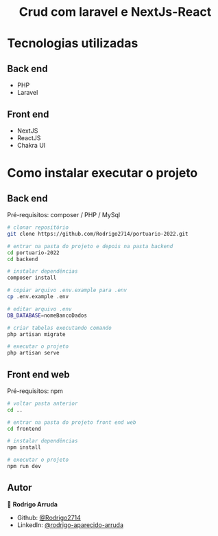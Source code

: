 <h1 align="center">Crud com laravel e NextJs-React</h1>

# Tecnologias utilizadas
## Back end
- PHP
- Laravel

## Front end
- NextJS
- ReactJS
- Chakra UI

# Como instalar executar o projeto

## Back end
Pré-requisitos: composer / PHP / MySql

```bash
# clonar repositório
git clone https://github.com/Rodrigo2714/portuario-2022.git

# entrar na pasta do projeto e depois na pasta backend
cd portuario-2022
cd backend

# instalar dependências
composer install

# copiar arquivo .env.example para .env
cp .env.example .env

# editar arquivo .env
DB_DATABASE=nomeBancoDados

# criar tabelas executando comando
php artisan migrate

# executar o projeto
php artisan serve
```

## Front end web
Pré-requisitos: npm

```bash
# voltar pasta anterior
cd ..

# entrar na pasta do projeto front end web
cd frontend

# instalar dependências
npm install

# executar o projeto
npm run dev
```


## Autor

👤 **Rodrigo Arruda**

* Github: [@Rodrigo2714](https://github.com/Rodrigo2714)
* LinkedIn: [@rodrigo-aparecido-arruda](https://linkedin.com/in/rodrigo-aparecido-arruda)
